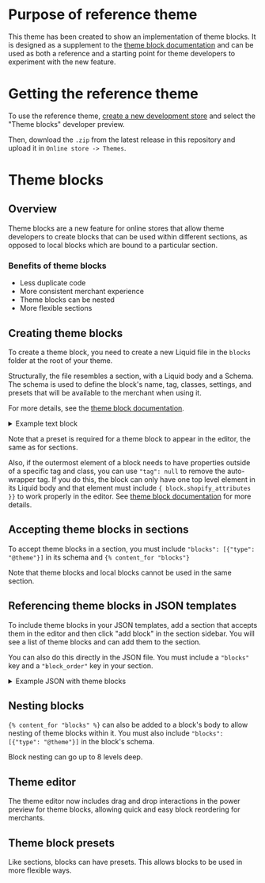 # Purpose of reference theme

This theme has been created to show an implementation of theme blocks. It is designed as a supplement to the [theme block documentation](https://shopify.dev/docs/themes/architecture/blocks/theme-blocks) and can be used as both a reference and a starting point for theme developers to experiment with the new feature.

# Getting the reference theme

To use the reference theme, [create a new development store](https://help.shopify.com/en/partners/dashboard/managing-stores/development-stores) and select the "Theme blocks" developer preview.

Then, download the `.zip` from the latest release in this repository and upload it in `Online store -> Themes`.

# Theme blocks

## Overview

Theme blocks are a new feature for online stores that allow theme developers to create blocks that can be used within different sections, as opposed to local blocks which are bound to a particular section.

### Benefits of theme blocks

* Less duplicate code
* More consistent merchant experience
* Theme blocks can be nested
* More flexible sections

## Creating theme blocks

To create a theme block, you need to create a new Liquid file in the `blocks` folder at the root of your theme.

Structurally, the file resembles a section, with a Liquid body and a Schema. The schema is used to define the block's name, tag, classes, settings, and presets that will be available to the merchant when using it.

For more details, see the [theme block documentation](https://shopify.dev/docs/themes/architecture/blocks/theme-blocks).

<details>
<summary>Example text block</summary>

```
{{ block.settings.text }}

{% schema %}
{
  "name": "Text",
  "settings": [
    {
      "type": "richtext",
      "id": "text",
      "label": "Text",
      "default": "<p>...</p>"
    }
  ],
  "presets": [{ "name": "Rich text" }]
}
{% endschema %}
```
</details>

Note that a preset is required for a theme block to appear in the editor, the same as for sections.

Also, if the outermost element of a block needs to have properties outside of a specific tag and class, you can use `"tag": null` to remove the auto-wrapper tag. If you do this, the block can only have one top level element in its Liquid body and that element must include `{ block.shopify_attributes }}` to work properly in the editor. See [theme block documentation](https://shopify.dev/docs/themes/architecture/blocks/theme-blocks) for more details.

## Accepting theme blocks in sections

To accept theme blocks in a section, you must include `"blocks": [{"type": "@theme"}]` in its schema and `{% content_for "blocks"}`

Note that theme blocks and local blocks cannot be used in the same section.

## Referencing theme blocks in JSON templates

To include theme blocks in your JSON templates, add a section that accepts them in the editor and then click "add block" in the section sidebar.  You will see a list of theme blocks and can add them to the section.

You can also do this directly in the JSON file. You must include a `"blocks"` key and a `"block_order"` key in your section.

<details>
<summary>Example JSON with theme blocks</summary>

```
{
  "sections": {
    "example-section": {
      "type": "custom-section",
      "blocks": {
        "example-block": {
          "type": "heading",
          "settings": {
            "heading": "Multimedia collage",
            "heading_size": "h2"
          }
        }
      },
      "block_order": [
        "example-block"
      ]
    }
  },
  "order": [
    "example-section"
  ]
}
```
</details>

## Nesting blocks

`{% content_for "blocks" %}` can also be added to a block's body to allow nesting of theme blocks within it. You must also include `"blocks": [{"type": "@theme"}]` in the block's schema.

Block nesting can go up to 8 levels deep.

## Theme editor

The theme editor now includes drag and drop interactions in the power preview for theme blocks, allowing quick and easy block reordering for merchants.

## Theme block presets

Like sections, blocks can have presets. This allows blocks to be used in more flexible ways.
